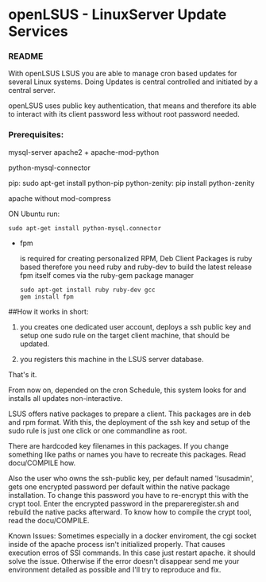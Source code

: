 # openLSUS - LinuxServer Update Services 
### README  

With openLSUS LSUS you are able to manage cron based 
updates for several Linux systems. Doing Updates is central controlled and initiated by 
a central server.  

openLSUS uses public key authentication, that means and therefore its able to 
interact with its client password less without root password needed.

### Prerequisites:

mysql-server
apache2 + apache-mod-python

python-mysql-connector



pip:  sudo apt-get install python-pip
python-zenity: pip install python-zenity

apache without mod-compress

ON Ubuntu run:

    sudo apt-get install python-mysql.connector

* fpm
     
     is required for creating personalized RPM, Deb Client Packages
     is ruby based therefore you need ruby and ruby-dev to build the latest release  
     fpm itself comes via the ruby-gem package manager
     
      sudo apt-get install ruby ruby-dev gcc
      gem install fpm 


##How it works in short:
 
1. you creates one dedicated user account, deploys a ssh public key and 
   setup one sudo rule on the target client machine, that should be updated.

2. you registers this machine in the LSUS server database.

That's it. 

From now on, depended on the cron Schedule, this system looks for and installs all 
updates non-interactive.
 
LSUS offers native packages to prepare a client. This packages are in deb and 
rpm format.
With this, the deployment of the ssh key and setup of the sudo rule is just one 
click or one commandline as root. 

There are hardcoded key filenames in this packages. If you change something 
like paths or names you have to recreate this packages. Read docu/COMPILE how.

Also the user who owns the ssh-public key, per default named 'lsusadmin', gets 
one encrypted password per default within the native package installation.
To change this  password you have to re-encrypt this with the crypt tool.
Enter the encrypted password in the prepareregister.sh and rebuild the native
packs afterward. To know how to compile the crypt tool, read the docu/COMPILE. 

 
Known Issues:
 Sometimes especially in a docker enviroment, the cgi socket inside of the apache process isn't initialized properly. 
 That causes execution erros of SSI commands.
 In this case just restart apache. it should solve the issue. Otherwise if the error doesn't disappear send me your environment detailed as possible
 and I'll try to reproduce and fix.    



